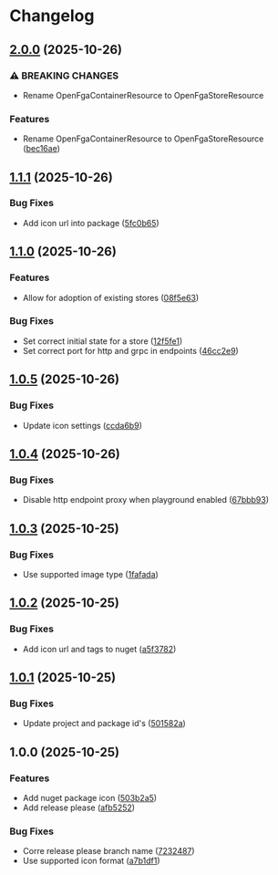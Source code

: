 # Changelog

## [2.0.0](https://github.com/maxs-rose/Aspire-OpenFGA/compare/v1.1.1...v2.0.0) (2025-10-26)


### ⚠ BREAKING CHANGES

* Rename OpenFgaContainerResource to OpenFgaStoreResource

### Features

* Rename OpenFgaContainerResource to OpenFgaStoreResource ([bec16ae](https://github.com/maxs-rose/Aspire-OpenFGA/commit/bec16ae13707dcc42410ad8613c2de5f52ed8ccc))

## [1.1.1](https://github.com/maxs-rose/Aspire-OpenFGA/compare/v1.1.0...v1.1.1) (2025-10-26)


### Bug Fixes

* Add icon url into package ([5fc0b65](https://github.com/maxs-rose/Aspire-OpenFGA/commit/5fc0b6596419dbcba308c97d4f22595f10d131fc))

## [1.1.0](https://github.com/maxs-rose/Aspire-OpenFGA/compare/v1.0.5...v1.1.0) (2025-10-26)


### Features

* Allow for adoption of existing stores ([08f5e63](https://github.com/maxs-rose/Aspire-OpenFGA/commit/08f5e63b900c765f0f5269c5694c0d9cf652a119))


### Bug Fixes

* Set correct initial state for a store ([12f5fe1](https://github.com/maxs-rose/Aspire-OpenFGA/commit/12f5fe1dc710049b7528d28f040a5737db8acfcb))
* Set correct port for http and grpc in endpoints ([46cc2e9](https://github.com/maxs-rose/Aspire-OpenFGA/commit/46cc2e940913e4568a6857e335aa9d36a293087b))

## [1.0.5](https://github.com/maxs-rose/Aspire-OpenFGA/compare/v1.0.4...v1.0.5) (2025-10-26)


### Bug Fixes

* Update icon settings ([ccda6b9](https://github.com/maxs-rose/Aspire-OpenFGA/commit/ccda6b9418e37738f773be60cd5a9f4b9bfb8f3e))

## [1.0.4](https://github.com/maxs-rose/Aspire-OpenFGA/compare/v1.0.3...v1.0.4) (2025-10-26)


### Bug Fixes

* Disable http endpoint proxy when playground enabled ([67bbb93](https://github.com/maxs-rose/Aspire-OpenFGA/commit/67bbb9309cf8a4ed9edaa9ce34f50fe753af60e4))

## [1.0.3](https://github.com/maxs-rose/Aspire-OpenFGA/compare/v1.0.2...v1.0.3) (2025-10-25)


### Bug Fixes

* Use supported image type ([1fafada](https://github.com/maxs-rose/Aspire-OpenFGA/commit/1fafadacb84747ce8131986ec1b72a3ea7c90f37))

## [1.0.2](https://github.com/maxs-rose/Aspire-OpenFGA/compare/v1.0.1...v1.0.2) (2025-10-25)


### Bug Fixes

* Add icon url and tags to nuget ([a5f3782](https://github.com/maxs-rose/Aspire-OpenFGA/commit/a5f3782b27a4a6a628ad8bea431543b58673117f))

## [1.0.1](https://github.com/maxs-rose/Aspire-OpenFGA/compare/v1.0.0...v1.0.1) (2025-10-25)


### Bug Fixes

* Update project and package id's ([501582a](https://github.com/maxs-rose/Aspire-OpenFGA/commit/501582a4372d1904a691e21fa1b8ce02c8f37ec4))

## 1.0.0 (2025-10-25)


### Features

* Add nuget package icon ([503b2a5](https://github.com/maxs-rose/Aspire-OpenFGA/commit/503b2a555aa2d4f7be81effba125be66b123307e))
* Add release please ([afb5252](https://github.com/maxs-rose/Aspire-OpenFGA/commit/afb525210be4c0e18305a0034eda78d095ac8df3))


### Bug Fixes

* Corre release please branch name ([7232487](https://github.com/maxs-rose/Aspire-OpenFGA/commit/723248712a6a0e27868e2d3fd07b2436ea5d2ac9))
* Use supported icon format ([a7b1df1](https://github.com/maxs-rose/Aspire-OpenFGA/commit/a7b1df10678460bca6249267dc918890db6cd5c6))
